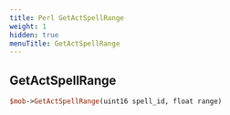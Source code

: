 ```yaml
---
title: Perl GetActSpellRange
weight: 1
hidden: true
menuTitle: GetActSpellRange
---
```

## GetActSpellRange
```perl
$mob->GetActSpellRange(uint16 spell_id, float range)
```